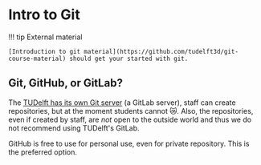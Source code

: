 
# Intro to Git

!!! tip External material

    [Introduction to git material](https://github.com/tudelft3d/git-course-material) should get your started with git.


## Git, GitHub, or GitLab?

The [TUDelft has its own Git server](https://gitlab.tudelft.nl) (a GitLab server), staff can create repositories, but at the moment students cannot :crying_cat_face:.
Also, the repositories, even if created by staff, are *not* open to the outside world and thus we do not recommend using TUDelft's GitLab.

GitHub is free to use for personal use, even for private repository.
This is the preferred option.
